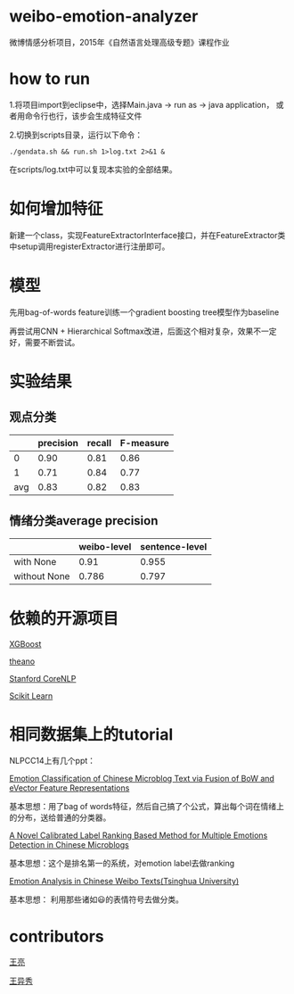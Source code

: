 # weibo-emotion-analyzer

微博情感分析项目，2015年《自然语言处理高级专题》课程作业

# how to run

1.将项目import到eclipse中，选择Main.java -> run as -> java application， 或者用命令行也行，该步会生成特征文件

2.切换到scripts目录，运行以下命令：

    ./gendata.sh && run.sh 1>log.txt 2>&1 &

在scripts/log.txt中可以复现本实验的全部结果。

# 如何增加特征

新建一个class，实现FeatureExtractorInterface接口，并在FeatureExtractor类中setup调用registerExtractor进行注册即可。

# 模型

先用bag-of-words feature训练一个gradient boosting tree模型作为baseline

再尝试用CNN + Hierarchical Softmax改进，后面这个相对复杂，效果不一定好，需要不断尝试。

# 实验结果

## 观点分类

|     | precision | recall | F-measure |
|-----|-----------|--------|-----------|
| 0   | 0.90      | 0.81   | 0.86      |
| 1   | 0.71      | 0.84   | 0.77      |
| avg | 0.83      | 0.82   | 0.83      |

## 情绪分类average precision

|              | weibo-level | sentence-level |
|--------------|-------------|----------------|
| with None    | 0.91        | 0.955          |
| without None | 0.786       | 0.797          |


# 依赖的开源项目

[XGBoost](https://github.com/dmlc/xgboost)

[theano](https://github.com/Theano/Theano)

[Stanford CoreNLP](https://github.com/stanfordnlp/CoreNLP)

[Scikit Learn](https://github.com/scikit-learn/scikit-learn)

# 相同数据集上的tutorial

NLPCC14上有几个ppt：

[Emotion Classification of Chinese Microblog Text via Fusion of BoW and eVector Feature Representations](http://tcci.ccf.org.cn/conference/2014/ppts/nlpcc/ppt192.pdf)

基本思想：用了bag of words特征，然后自己搞了个公式，算出每个词在情绪上的分布，送给普通的分类器。

[A Novel Calibrated Label Ranking Based Method for Multiple Emotions Detection in Chinese Microblogs](http://tcci.ccf.org.cn/conference/2014/ppts/nlpcc/ppt200.pdf)

基本思想：这个是排名第一的系统，对emotion label去做ranking

[ Emotion Analysis in Chinese Weibo Texts(Tsinghua University)](http://tcci.ccf.org.cn/conference/2014/ppts/nlpcc/ppttmp02.pdf)

基本思想： 利用那些诸如😃的表情符号去做分类。

# contributors

[王亮](intfloat@pku.edu.cn)

[王异秀](labyrinth@pku.edu.cn)
